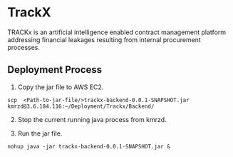 # TrackX

TRACKx is an artificial intelligence enabled contract management platform addressing financial leakages resulting from internal procurement processes.

## Deployment Process

1. Copy the jar file to AWS EC2.

```
scp  <Path-to-jar-file/>trackx-backend-0.0.1-SNAPSHOT.jar kmrzd@3.6.184.116:~/Deployment/Trackx/Backend/
```

2. Stop the current running java process from kmrzd.


3. Run the jar file.

```
nohup java -jar trackx-backend-0.0.1-SNAPSHOT.jar &
```
